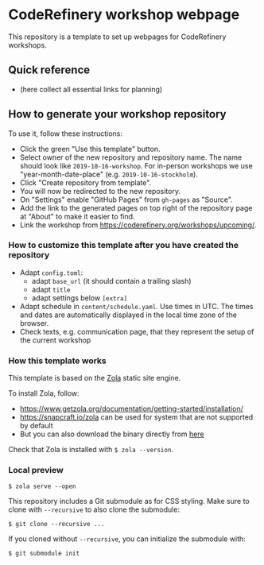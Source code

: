 # CodeRefinery workshop webpage

This repository is a template to set up webpages for CodeRefinery
workshops.


## Quick reference

- (here collect all essential links for planning)


## How to generate your workshop repository

To use it, follow these instructions:
- Click the green "Use this template" button.
- Select owner of the new repository and repository name. The name should look like
  `2019-10-16-workshop`. For in-person workshops we use
  "year-month-date-place" (e.g. `2019-10-16-stockholm`).
- Click "Create repository from template".
- You will now be redirected to the new repository.
- On "Settings" enable "GitHub Pages" from `gh-pages` as "Source".
- Add the link to the generated pages on top right of the repository page at
  "About" to make it easier to find.
- Link the workshop from <https://coderefinery.org/workshops/upcoming/>.


### How to customize this template after you have created the repository

- Adapt `config.toml`:
  - adapt `base_url` (it should contain a trailing slash)
  - adapt `title`
  - adapt settings below `[extra]`
- Adapt schedule in `content/schedule.yaml`. Use times in UTC. The times and
  dates are automatically displayed in the local time zone of the browser.
- Check texts, e.g. communication page, that they represent the setup of the current workshop


### How this template works

This template is based on the [Zola](https://www.getzola.org/) static site engine.

To install Zola, follow:
- https://www.getzola.org/documentation/getting-started/installation/
- https://snapcraft.io/zola can be used for system that are not supported by default
- But you can also download the binary directly from [here](https://github.com/getzola/zola/releases)

Check that Zola is installed with `$ zola --version`.


### Local preview

```
$ zola serve --open
```

This repository includes a Git submodule as for CSS styling. Make sure to clone with `--recursive` to also
clone the submodule:
```
$ git clone --recursive ...
```

If you cloned without `--recursive`, you can initialize the submodule with:
```
$ git submodule init 
```
